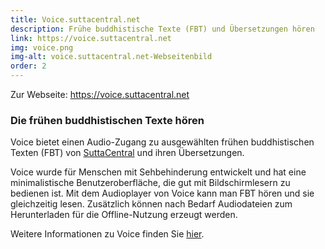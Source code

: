 ```yaml
---
title: Voice.suttacentral.net
description: Frühe buddhistische Texte (FBT) und Übersetzungen hören
link: https://voice.suttacentral.net
img: voice.png
img-alt: voice.suttacentral.net-Webseitenbild
order: 2
---
```


Zur Webseite: https://voice.suttacentral.net

### Die frühen buddhistischen Texte hören
Voice bietet einen Audio-Zugang zu ausgewählten frühen buddhistischen Texten (FBT) von [SuttaCentral](https://suttacentral.net/?lang=de) und ihren Übersetzungen.

Voice wurde für Menschen mit Sehbehinderung entwickelt und hat eine minimalistische Benutzeroberfläche, die gut mit Bildschirmlesern zu bedienen ist. Mit dem Audioplayer von Voice kann man FBT hören und sie gleichzeitig lesen. Zusätzlich können nach Bedarf Audiodateien zum Herunterladen für die Offline-Nutzung erzeugt werden. 

Weitere Informationen zu Voice finden Sie [hier](https://dhammaregen.github.io/voice/de/100-intro-voice).


